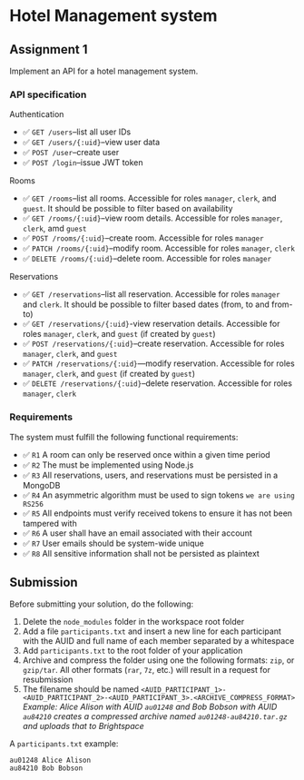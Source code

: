 # Hotel Management system
## Assignment 1
Implement an API for a hotel management system.

### API specification
Authentication
  - ✅ `GET /users`–list all user IDs
  - ✅ `GET /users/{:uid}`–view user data
  - ✅ `POST /user`–create user
  - ✅ `POST /login`–issue JWT token

Rooms
  - ✅ `GET /rooms`–list all rooms. Accessible for roles `manager`, `clerk`, and `guest`. It should be possible to filter based on availability
  - ✅ `GET /rooms/{:uid}`–view room details. Accessible for roles `manager`, `clerk`, amd `guest`
  - ✅ `POST /rooms/{:uid}`–create room. Accessible for roles `manager`
  - ✅ `PATCH /rooms/{:uid}`–modify room. Accessible for roles `manager`, `clerk`
  - ✅ `DELETE /rooms/{:uid}`–delete room. Accessible for roles `manager`

Reservations
  - ✅ `GET /reservations`–list all reservation. Accessible for roles `manager` and `clerk`. It should be possible to filter based dates (from, to and from-to)
  - ✅ `GET /reservations/{:uid}`-view reservation details. Accessible for roles `manager`, `clerk`, and `guest` (if created by `guest`)
  - ✅ `POST /reservations/{:uid}`–create reservation. Accessible for roles `manager`, `clerk`, and `guest` 
  - ✅ `PATCH /reservations/{:uid}`—modify reservation. Accessible for roles `manager`, `clerk`, and `guest` (if created by `guest`) 
  - ✅ `DELETE /reservations/{:uid}`–delete reservation. Accessible for roles `manager`, `clerk`

### Requirements
The system must fulfill the following functional requirements:
  - ✅ `R1` A room can only be reserved once within a given time period
  - ✅ `R2` The must be implemented using Node.js
  - ✅ `R3` All reservations, users, and reservations must be persisted in a MongoDB
  - ✅ `R4` An asymmetric algorithm must be used to sign tokens `we are using RS256`
  - ✅ `R5` All endpoints must verify received tokens to ensure it has not been tampered with
  - ✅ `R6` A user shall have an email associated with their account
  - ✅ `R7` User emails should be system-wide unique
  - ✅ `R8` All sensitive information shall not be persisted as plaintext

## Submission
Before submitting your solution, do the following:
1. Delete the `node_modules` folder in the workspace root folder
2. Add a file `participants.txt` and insert a new line for each participant with the AUID and full name of each member separated by a whitespace
3. Add `participants.txt` to the root folder of your application
4. Archive and compress the folder using one the following formats: `zip`, or `gzip/tar`. All other formats (`rar`, `7z`, etc.) will result in a request for resubmission
5. The filename should be named `<AUID_PARTICIPANT_1>-<AUID_PARTICIPANT_2>-<AUID_PARTICIPANT_3>.<ARCHIVE_COMPRESS_FORMAT>` _Example: Alice Alison with AUID `au01248` and Bob Bobson with AUID `au84210` creates a compressed archive named `au01248-au84210.tar.gz` and uploads that to Brightspace_

A `participants.txt` example:
```
au01248 Alice Alison
au84210 Bob Bobson
```